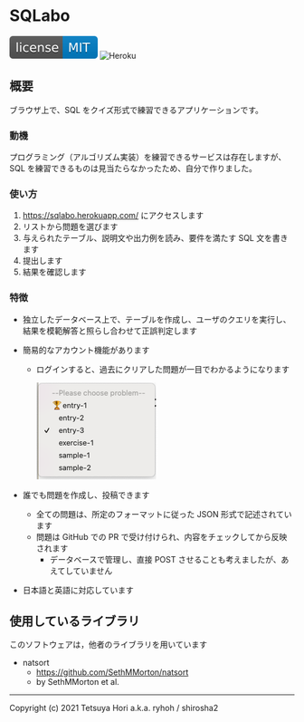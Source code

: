 # SQLabo

[![MIT License](readme_resources/license-mit-blue.svg?style=flat)](LICENSE)
![Heroku](https://heroku-badge.herokuapp.com/?app=sqlabo)

## 概要
ブラウザ上で、SQL をクイズ形式で練習できるアプリケーションです。  

### 動機
プログラミング（アルゴリズム実装）を練習できるサービスは存在しますが、SQL を練習できるものは見当たらなかったため、自分で作りました。

### 使い方
1. https://sqlabo.herokuapp.com/ にアクセスします
2. リストから問題を選びます
3. 与えられたテーブル、説明文や出力例を読み、要件を満たす SQL 文を書きます
4. 提出します
5. 結果を確認します

### 特徴
- 独立したデータベース上で、テーブルを作成し、ユーザのクエリを実行し、結果を模範解答と照らし合わせて正誤判定します
- 簡易的なアカウント機能があります
    - ログインすると、過去にクリアした問題が一目でわかるようになります
    		
        <img src="readme_resources/problem_list.png">

- 誰でも問題を作成し、投稿できます
    - 全ての問題は、所定のフォーマットに従った JSON 形式で記述されています
    - 問題は GitHub での PR で受け付けられ、内容をチェックしてから反映されます
        - データベースで管理し、直接 POST させることも考えましたが、あえてしていません
- 日本語と英語に対応しています

## 使用しているライブラリ
このソフトウェアは，他者のライブラリを用いています

- natsort
    - https://github.com/SethMMorton/natsort
    - by SethMMorton et al.

---

Copyright (c) 2021 Tetsuya Hori a.k.a. ryhoh / shirosha2
